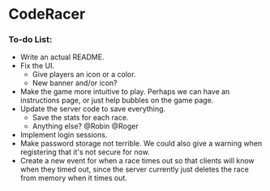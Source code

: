 # CodeRacer

### To-do List:
* Write an actual README.
* Fix the UI.
  - Give players an icon or a color.
  - New banner and/or icon?
* Make the game more intuitive to play.  Perhaps we can have an instructions page, or just help bubbles on the game page.
* Update the server code to save everything.
  - Save the stats for each race.
  - Anything else? @Robin @Roger
* Implement login sessions.
* Make password storage not terrible.  We could also give a warning when registering that it's not secure for now.
* Create a new event for when a race times out so that clients will know when they timed out, since the server currently just deletes the race from memory when it times out.
